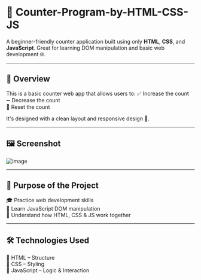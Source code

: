 # 🔢 Counter-Program-by-HTML-CSS-JS

A beginner-friendly counter application built using only **HTML**, **CSS**, and **JavaScript**. Great for learning DOM manipulation and basic web development 🌐.

---

## 🌟 Overview

This is a basic counter web app that allows users to:
✅ Increase the count  
➖ Decrease the count  
🔁 Reset the count

It's designed with a clean layout and responsive design 📱.

---

## 🖼️ Screenshot
![image](https://github.com/user-attachments/assets/045af361-4799-4e0c-b4f2-e36ab50c66c8)

---

## 🎯 Purpose of the Project

🎓 Practice web development skills  
🔧 Learn JavaScript DOM manipulation  
🔗 Understand how HTML, CSS & JS work together  

---

## 🛠️ Technologies Used

🧱 HTML – Structure  
🎨 CSS – Styling  
🧠 JavaScript – Logic & Interaction  
